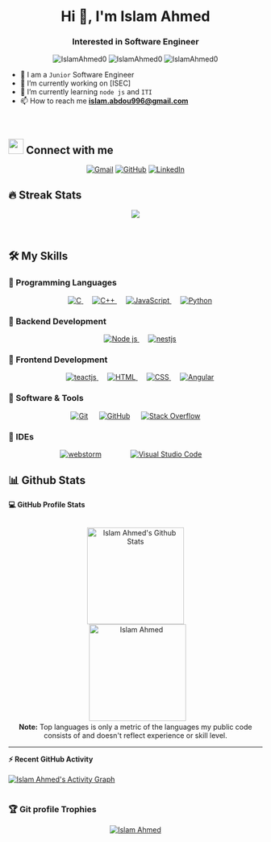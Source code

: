 <h1 align="center">Hi 👋, I'm Islam Ahmed</h1>
<h3 align="center">Interested in Software Engineer</h3>

<p align="center"> <img src="https://komarev.com/ghpvc/?username=IslamAhmed0&label=Profile%20views&color=0e75b6&style=flat" alt="IslamAhmed0" />
		   <img src="https://badges.pufler.dev/repos/IslamAhmed0" alt="IslamAhmed0" />
		   <img src="https://img.shields.io/github/followers/IslamAhmed0?label=Followers" alt="IslamAhmed0" />
</p>


- :school: I am a `Junior` Software Engineer
- 🔭 I’m currently working on [ISEC]
- 🌱 I’m currently learning `node js` and `ITI`
- 📫 How to reach me **islam.abdou996@gmail.com**
<br>

## <img src="https://media.giphy.com/media/iY8CRBdQXODJSCERIr/giphy.gif" width="30px"> Connect with me
<p align="center">
	<a href="mailto:islam.abdou996@gmail.com"><img img src="https://img.shields.io/badge/gmail-%23EA4335.svg?style=plastic&logo=gmail&logoColor=white" alt="Gmail"/></a>
	<a href="https://github.com/IslamAhmed0"><img src="https://img.shields.io/badge/github-%23181717.svg?style=plastic&logo=github&logoColor=white" alt="GitHub"/></a>
	<a href="https://www.linkedin.com/in/islam-ahmed0/"><img src="https://img.shields.io/badge/linkedin-%230A66C2.svg?style=plastic&logo=linkedin&logoColor=white" alt="LinkedIn"/></a>
</p>

## 🔥 Streak Stats
<p align="center"><img src="https://github-readme-streak-stats.herokuapp.com/?user=IslamAhmed0&theme=algolia" /></p>

<br>


## 🛠️ My Skills

### 🔵 Programming Languages

<p align="center"> 
  &emsp; 
  <a href="https://www.cprogramming.com/" target="_blank"> 
    <img alt="C" src="https://img.shields.io/badge/C%20-%232370ED.svg?style=plastic&logo=c&logoColor=white">
  </a> 
  &emsp;
  <a href="https://www.w3schools.com/cpp/" target="_blank"> 
    <img alt="C++" src="https://img.shields.io/badge/C++%20-%2300599C.svg?style=plastic&logo=c%2B%2B&logoColor=white">
  </a> 
  &emsp;
  <a href="https://developer.mozilla.org/en-US/docs/Web/JavaScript" target="_blank"> 
     <img alt="JavaScript" src="https://img.shields.io/badge/JavaScript%20-%23F7DF1E.svg?style=plastic&logo=javascript&logoColor=black">
   </a>
  &emsp;
   <a href="https://www.python.org" target="_blank">
    <img alt="Python" src="https://img.shields.io/badge/Python%20-%2314354C.svg?style=plastic&logo=python&logoColor=white">
  </a>
</p>

### 🔵 Backend Development

<p align="center">
  &emsp;  
  <a href="https://nodejs.org/en/" target="_blank">
    <img alt="Node js" src="https://img.shields.io/badge/node js%20-%23E34F26.svg?style=plastic&logo=react&logoColor=white">
  </a>
   &emsp;
  <a href="https://nestjs.com/" target="_blank"> 
   <img alt="nestjs" src="https://img.shields.io/badge/nestjs%20-%23E34F26.svg?style=plastic&logo=html5&logoColor=white">
  </a>   
</p>

### 🔵 Frontend Development

<p align="center"> 
  &emsp;  
  <a href="https://reactjs.org/" target="_blank">
    <img alt="teactjs" src="https://img.shields.io/badge/reactjs%20-%23E34F26.svg?style=plastic&logo=react&logoColor=white">
  </a>
   &emsp;
  <a href="https://www.w3.org/html/" target="_blank"> 
   <img alt="HTML" src="https://img.shields.io/badge/HTML5%20-%23E34F26.svg?style=plastic&logo=html5&logoColor=white">
  </a>   
  &emsp;
  <a href="https://www.w3schools.com/css/" target="_blank">
    <img alt="CSS" src="https://img.shields.io/badge/CSS%20-%231572B6.svg?style=plastic&logo=css3&logoColor=white">
  </a> 
  &emsp;
  <a href="https://angular.io/" target="_blank">
    <img alt="Angular" src="https://img.shields.io/badge/Angular%20-%23E34F26.svg?style=plastic&logo=react&logoColor=white">
  </a>
</p>

### 🔵 Software & Tools
 
<p align="center">
  &emsp;
    <a href="#"><img alt="Git" src="https://img.shields.io/badge/Git%20-%23F05033.svg?style=plastic&logo=git&logoColor=white"></a>
  &emsp;
    <a href="#"><img alt="GitHub" src="https://img.shields.io/badge/github-%23181717.svg?style=plastic&logo=github&logoColor=white"></a>
  &emsp;
    <a href="#"><img alt="Stack Overflow" src="https://img.shields.io/badge/-Stack%20Overflow-FE7A16?style=plastic&logo=stack-overflow&logoColor=white"></a>
  &emsp;
</p>


### 🔵 IDEs
 
<p align="center">
 &emsp;
    <a href="#"><img alt="webstorm" src="https://img.shields.io/badge/webstorm%20-0078d7.svg?style=plastic&logo=vwebstorm&logoColor=white"></a>
  &emsp; &emsp;
  &emsp;
    <a href="#"><img alt="Visual Studio Code" src="https://img.shields.io/badge/Visual%20Studio%20Code-0078d7.svg?style=plastic&logo=visual-studio-code&logoColor=white"></a>
  &emsp; &emsp;
 </p>
 
 ## 📊 Github Stats
  <summary><b>💻 GitHub Profile Stats</b></summary>
  <br/>
  <p align="center">
    <a href="https://github.com/anuraghazra/github-readme-stats"><img alt="Islam Ahmed's Github Stats" src="https://github-readme-stats.vercel.app/api?username=IslamAhmed0&show_icons=true&count_private=true&theme=algolia" height="192px"/></a>
<br/>
  &nbsp;
	  <img src="https://github-readme-stats.vercel.app/api/top-langs?username=IslamAhmed0&langs_count=10&show_icons=true&locale=en&layout=compact&theme=algolia" alt="Islam Ahmed" height="192px"/>
  <br/>
  <b>Note:</b> Top languages is only a metric of the languages my public code consists of and doesn't reflect experience or skill level.
  </p>

----

  <summary><b>⚡ Recent GitHub Activity</b></summary>
  <br/>
   <a href="https://github.com/IslamAhmed0"><img alt="Islam Ahmed's Activity Graph" src="https://activity-graph.herokuapp.com/graph?username=IslamAhmed0&custom_title=Islam%20Ahmed%27s%20Contribution%20Graph&theme=react-dark" /></a>
  <br/>


<br/>

### :trophy: Git profile Trophies

<p align="center"> <a href="https://github.com/ryo-ma/github-profile-trophy"><img src="https://github-profile-trophy.vercel.app/?username=IslamAhmed0&layout=compact&theme=algolia" alt="Islam Ahmed" /></a> </p>



